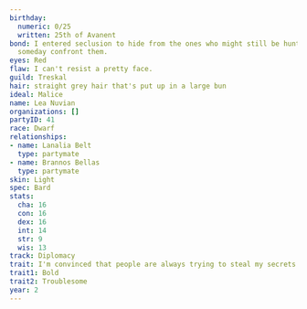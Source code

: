 ```yaml
---
birthday:
  numeric: 0/25
  written: 25th of Avanent
bond: I entered seclusion to hide from the ones who might still be hunting me. I must
  someday confront them.
eyes: Red
flaw: I can't resist a pretty face.
guild: Treskal
hair: straight grey hair that's put up in a large bun
ideal: Malice
name: Lea Nuvian
organizations: []
partyID: 41
race: Dwarf
relationships:
- name: Lanalia Belt
  type: partymate
- name: Brannos Bellas
  type: partymate
skin: Light
spec: Bard
stats:
  cha: 16
  con: 16
  dex: 16
  int: 14
  str: 9
  wis: 13
track: Diplomacy
trait: I'm convinced that people are always trying to steal my secrets.
trait1: Bold
trait2: Troublesome
year: 2
---
```

